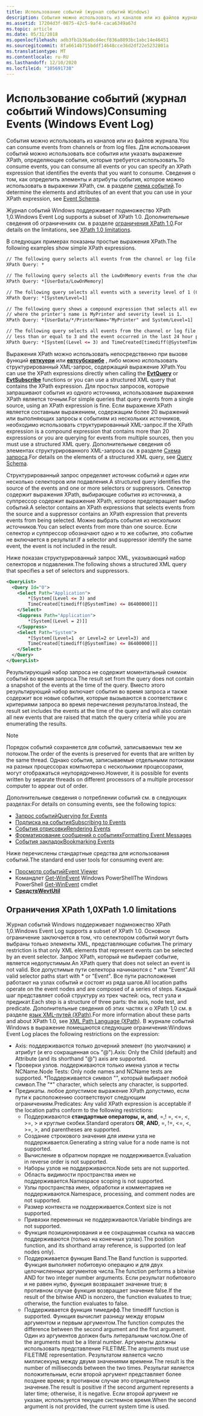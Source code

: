 ```yaml
---
title: Использование событий (журнал событий Windows)
description: События можно использовать из каналов или из файлов журнала.
ms.assetid: 17204d3f-0875-42c5-9af4-caca6349a67d
ms.topic: article
ms.date: 05/31/2018
ms.openlocfilehash: adb3fb1b36a0cd4ecf836a8893bc1abc14e46451
ms.sourcegitcommit: 8fa6614b715bddf14648cce36d2df22e5232801a
ms.translationtype: MT
ms.contentlocale: ru-RU
ms.lasthandoff: 12/10/2020
ms.locfileid: "105691738"
---
```

# <a name="consuming-events-windows-event-log"></a><span data-ttu-id="dd1fc-103">Использование событий (журнал событий Windows)</span><span class="sxs-lookup"><span data-stu-id="dd1fc-103">Consuming Events (Windows Event Log)</span></span>

<span data-ttu-id="dd1fc-104">События можно использовать из каналов или из файлов журнала.</span><span class="sxs-lookup"><span data-stu-id="dd1fc-104">You can consume events from channels or from log files.</span></span> <span data-ttu-id="dd1fc-105">Для использования событий можно использовать все события или указать выражение XPath, определяющее события, которые требуется использовать.</span><span class="sxs-lookup"><span data-stu-id="dd1fc-105">To consume events, you can consume all events or you can specify an XPath expression that identifies the events that you want to consume.</span></span> <span data-ttu-id="dd1fc-106">Сведения о том, как определить элементы и атрибуты события, которое можно использовать в выражении XPath, см. в разделе [схема событий](eventschema-schema.md).</span><span class="sxs-lookup"><span data-stu-id="dd1fc-106">To determine the elements and attributes of an event that you can use in your XPath expression, see [Event Schema](eventschema-schema.md).</span></span>

<span data-ttu-id="dd1fc-107">Журнал событий Windows поддерживает подмножество XPath 1,0.</span><span class="sxs-lookup"><span data-stu-id="dd1fc-107">Windows Event Log supports a subset of XPath 1.0.</span></span> <span data-ttu-id="dd1fc-108">Дополнительные сведения об ограничениях см. в разделе [ограничения XPath 1,0](#xpath-10-limitations).</span><span class="sxs-lookup"><span data-stu-id="dd1fc-108">For details on the limitations, see [XPath 1.0 limitations](#xpath-10-limitations).</span></span>

<span data-ttu-id="dd1fc-109">В следующих примерах показаны простые выражения XPath.</span><span class="sxs-lookup"><span data-stu-id="dd1fc-109">The following examples show simple XPath expressions.</span></span>


```XML
// The following query selects all events from the channel or log file
XPath Query: *

// The following query selects all the LowOnMemory events from the channel or log file
XPath Query: *[UserData/LowOnMemory]

// The following query selects all events with a severity level of 1 (Critical) from the channel or log file
XPath Query: *[System/Level=1]

// The following query shows a compound expression that selects all events from the channel or log file
// where the printer's name is MyPrinter and severity level is 1.
XPath Query: *[UserData/*/PrinterName="MyPrinter" and System/Level=1]

// The following query selects all events from the channel or log file where the severity level is
// less than or equal to 3 and the event occurred in the last 24 hour period.
XPath Query: *[System[(Level <= 3) and TimeCreated[timediff(@SystemTime) <= 86400000]]]
```



<span data-ttu-id="dd1fc-110">Выражения XPath можно использовать непосредственно при вызове функций [**евткуери**](/windows/desktop/api/WinEvt/nf-winevt-evtquery) или [**евтсубскрибе**](/windows/desktop/api/WinEvt/nf-winevt-evtsubscribe) , либо можно использовать структурированный XML-запрос, содержащий выражение XPath.</span><span class="sxs-lookup"><span data-stu-id="dd1fc-110">You can use the XPath expressions directly when calling the [**EvtQuery**](/windows/desktop/api/WinEvt/nf-winevt-evtquery) or [**EvtSubscribe**](/windows/desktop/api/WinEvt/nf-winevt-evtsubscribe) functions or you can use a structured XML query that contains the XPath expression.</span></span> <span data-ttu-id="dd1fc-111">Для простых запросов, которые запрашивают события из одного источника, использование выражения XPath является точным.</span><span class="sxs-lookup"><span data-stu-id="dd1fc-111">For simple queries that query events from a single source, using an XPath expression is fine.</span></span> <span data-ttu-id="dd1fc-112">Если выражение XPath является составным выражением, содержащим более 20 выражений или выполняющих запросы к событиям из нескольких источников, необходимо использовать структурированный XML-запрос.</span><span class="sxs-lookup"><span data-stu-id="dd1fc-112">If the XPath expression is a compound expression that contains more than 20 expressions or you are querying for events from multiple sources, then you must use a structured XML query.</span></span> <span data-ttu-id="dd1fc-113">Дополнительные сведения об элементах структурированного XML-запроса см. в разделе [Схема запроса](queryschema-schema.md).</span><span class="sxs-lookup"><span data-stu-id="dd1fc-113">For details on the elements of a structured XML query, see [Query Schema](queryschema-schema.md).</span></span>

<span data-ttu-id="dd1fc-114">Структурированный запрос определяет источник событий и один или несколько селекторов или подавления.</span><span class="sxs-lookup"><span data-stu-id="dd1fc-114">A structured query identifies the source of the events and one or more selectors or suppressors.</span></span> <span data-ttu-id="dd1fc-115">Селектор содержит выражения XPath, выбирающие события из источника, а суппрессор содержит выражение XPath, которое предотвращает выбор событий.</span><span class="sxs-lookup"><span data-stu-id="dd1fc-115">A selector contains an XPath expressions that selects events from the source and a suppressor contains an XPath expression that prevents events from being selected.</span></span> <span data-ttu-id="dd1fc-116">Можно выбрать события из нескольких источников.</span><span class="sxs-lookup"><span data-stu-id="dd1fc-116">You can select events from more than one source.</span></span> <span data-ttu-id="dd1fc-117">Если селектор и суппрессор обозначают одно и то же событие, это событие не включается в результат.</span><span class="sxs-lookup"><span data-stu-id="dd1fc-117">If a selector and suppressor identify the same event, the event is not included in the result.</span></span>

<span data-ttu-id="dd1fc-118">Ниже показан структурированный запрос XML, указывающий набор селекторов и подавления.</span><span class="sxs-lookup"><span data-stu-id="dd1fc-118">The following shows a structured XML query that specifies a set of selectors and suppressors.</span></span>


```XML
<QueryList>
  <Query Id="0">
    <Select Path="Application">
        *[System[(Level <= 3) and 
        TimeCreated[timediff(@SystemTime) <= 86400000]]]
    </Select>
    <Suppress Path="Application">
        *[System[(Level = 2)]]
    </Suppress>
    <Select Path="System">
        *[System[(Level=1  or Level=2 or Level=3) and 
        TimeCreated[timediff(@SystemTime) <= 86400000]]]
    </Select>
  </Query>
</QueryList>
```



<span data-ttu-id="dd1fc-119">Результирующий набор запроса не содержит моментальный снимок событий во время запроса.</span><span class="sxs-lookup"><span data-stu-id="dd1fc-119">The result set from the query does not contain a snapshot of the events at the time of the query.</span></span> <span data-ttu-id="dd1fc-120">Вместо этого результирующий набор включает события во время запроса и также содержит все новые события, которые вызываются в соответствии с критериями запроса во время перечисления результатов.</span><span class="sxs-lookup"><span data-stu-id="dd1fc-120">Instead, the result set includes the events at the time of the query and will also contain all new events that are raised that match the query criteria while you are enumerating the results.</span></span>

> [!Note]  
> <span data-ttu-id="dd1fc-121">Порядок событий сохраняется для событий, записываемых тем же потоком.</span><span class="sxs-lookup"><span data-stu-id="dd1fc-121">The order of the events is preserved for events that are written by the same thread.</span></span> <span data-ttu-id="dd1fc-122">Однако события, записываемые отдельными потоками на разных процессорах компьютера с несколькими процессорами, могут отображаться неупорядоченно.</span><span class="sxs-lookup"><span data-stu-id="dd1fc-122">However, it is possible for events written by separate threads on different processors of a multiple processor computer to appear out of order.</span></span>

 

<span data-ttu-id="dd1fc-123">Дополнительные сведения о потреблении событий см. в следующих разделах:</span><span class="sxs-lookup"><span data-stu-id="dd1fc-123">For details on consuming events, see the following topics:</span></span>

-   [<span data-ttu-id="dd1fc-124">Запрос событий</span><span class="sxs-lookup"><span data-stu-id="dd1fc-124">Querying for Events</span></span>](querying-for-events.md)
-   [<span data-ttu-id="dd1fc-125">Подписка на события</span><span class="sxs-lookup"><span data-stu-id="dd1fc-125">Subscribing to Events</span></span>](subscribing-to-events.md)
-   [<span data-ttu-id="dd1fc-126">События отрисовки</span><span class="sxs-lookup"><span data-stu-id="dd1fc-126">Rendering Events</span></span>](rendering-events.md)
-   [<span data-ttu-id="dd1fc-127">Форматирование сообщений о событиях</span><span class="sxs-lookup"><span data-stu-id="dd1fc-127">Formatting Event Messages</span></span>](formatting-event-messages.md)
-   [<span data-ttu-id="dd1fc-128">События закладок</span><span class="sxs-lookup"><span data-stu-id="dd1fc-128">Bookmarking Events</span></span>](bookmarking-events.md)

<span data-ttu-id="dd1fc-129">Ниже перечислены стандартные средства для использования событий.</span><span class="sxs-lookup"><span data-stu-id="dd1fc-129">The standard end user tools for consuming event are:</span></span>

-   <span data-ttu-id="dd1fc-130">[Просмотр событий](/previous-versions/windows/it-pro/windows-server-2008-R2-and-2008/cc766042(v=ws.11))</span><span class="sxs-lookup"><span data-stu-id="dd1fc-130">[Event Viewer](/previous-versions/windows/it-pro/windows-server-2008-R2-and-2008/cc766042(v=ws.11))</span></span>
-   <span data-ttu-id="dd1fc-131">Командлет [Get-WinEvent](/previous-versions//dd367894(v=technet.10)) Windows PowerShell</span><span class="sxs-lookup"><span data-stu-id="dd1fc-131">The Windows PowerShell [Get-WinEvent](/previous-versions//dd367894(v=technet.10)) cmdlet</span></span>
-   [<span data-ttu-id="dd1fc-132">**Средств**</span><span class="sxs-lookup"><span data-stu-id="dd1fc-132">**WevtUtil**</span></span>](windows-event-log-tools.md)

## <a name="xpath-10-limitations"></a><span data-ttu-id="dd1fc-133">Ограничения XPath 1,0</span><span class="sxs-lookup"><span data-stu-id="dd1fc-133">XPath 1.0 limitations</span></span>

<span data-ttu-id="dd1fc-134">Журнал событий Windows поддерживает подмножество XPath 1,0.</span><span class="sxs-lookup"><span data-stu-id="dd1fc-134">Windows Event Log supports a subset of XPath 1.0.</span></span> <span data-ttu-id="dd1fc-135">Основное ограничение заключается в том, что селектором событий могут быть выбраны только элементы XML, представляющие события.</span><span class="sxs-lookup"><span data-stu-id="dd1fc-135">The primary restriction is that only XML elements that represent events can be selected by an event selector.</span></span> <span data-ttu-id="dd1fc-136">Запрос XPath, который не выбирает событие, является недопустимым.</span><span class="sxs-lookup"><span data-stu-id="dd1fc-136">An XPath query that does not select an event is not valid.</span></span> <span data-ttu-id="dd1fc-137">Все допустимые пути селектора начинаются с \* или "Event".</span><span class="sxs-lookup"><span data-stu-id="dd1fc-137">All valid selector paths start with \* or "Event".</span></span> <span data-ttu-id="dd1fc-138">Все пути расположения работают на узлах событий и состоят из ряда шагов.</span><span class="sxs-lookup"><span data-stu-id="dd1fc-138">All location paths operate on the event nodes and are composed of a series of steps.</span></span> <span data-ttu-id="dd1fc-139">Каждый шаг представляет собой структуру из трех частей: ось, тест узла и предикат.</span><span class="sxs-lookup"><span data-stu-id="dd1fc-139">Each step is a structure of three parts: the axis, node test, and predicate.</span></span> <span data-ttu-id="dd1fc-140">Дополнительные сведения об этих частях и о XPath 1,0 см. в разделе [язык XML-путей (XPath)](https://www.w3.org/TR/xpath).</span><span class="sxs-lookup"><span data-stu-id="dd1fc-140">For more information about these parts and about XPath 1.0, see [XML Path Language (XPath)](https://www.w3.org/TR/xpath).</span></span> <span data-ttu-id="dd1fc-141">В журнале событий Windows в выражение помещаются следующие ограничения:</span><span class="sxs-lookup"><span data-stu-id="dd1fc-141">Windows Event Log places the following restrictions on the expression:</span></span>

-   <span data-ttu-id="dd1fc-142">Axis: поддерживаются только дочерний элемент (по умолчанию) и атрибут (и его сокращенная ось "@").</span><span class="sxs-lookup"><span data-stu-id="dd1fc-142">Axis: Only the Child (default) and Attribute (and its shorthand "@") axis are supported.</span></span>
-   <span data-ttu-id="dd1fc-143">Проверки узлов. поддерживаются только имена узлов и тесты NCName.</span><span class="sxs-lookup"><span data-stu-id="dd1fc-143">Node Tests: Only node names and NCName tests are supported.</span></span> <span data-ttu-id="dd1fc-144">\*Поддерживается символ "", который выбирает любой символ.</span><span class="sxs-lookup"><span data-stu-id="dd1fc-144">The "\*" character, which selects any character, is supported.</span></span>
-   <span data-ttu-id="dd1fc-145">Предикаты. любое допустимое выражение XPath допустимо, если пути к расположению соответствуют следующим ограничениям.</span><span class="sxs-lookup"><span data-stu-id="dd1fc-145">Predicates: Any valid XPath expression is acceptable if the location paths conform to the following restrictions:</span></span>
    -   <span data-ttu-id="dd1fc-146">Поддерживаются **стандартные операторы,** **и, and**, =,! =, <=, <, >=, > и круглые скобки.</span><span class="sxs-lookup"><span data-stu-id="dd1fc-146">Standard operators **OR**, **AND**, =, !=, <=, <, >=, >, and parentheses are supported.</span></span>
    -   <span data-ttu-id="dd1fc-147">Создание строкового значения для имени узла не поддерживается.</span><span class="sxs-lookup"><span data-stu-id="dd1fc-147">Generating a string value for a node name is not supported.</span></span>
    -   <span data-ttu-id="dd1fc-148">Вычисление в обратном порядке не поддерживается.</span><span class="sxs-lookup"><span data-stu-id="dd1fc-148">Evaluation in reverse order is not supported.</span></span>
    -   <span data-ttu-id="dd1fc-149">Наборы узлов не поддерживаются.</span><span class="sxs-lookup"><span data-stu-id="dd1fc-149">Node sets are not supported.</span></span>
    -   <span data-ttu-id="dd1fc-150">Область видимости пространства имен не поддерживается.</span><span class="sxs-lookup"><span data-stu-id="dd1fc-150">Namespace scoping is not supported.</span></span>
    -   <span data-ttu-id="dd1fc-151">Узлы пространства имен, обработки и комментариев не поддерживаются.</span><span class="sxs-lookup"><span data-stu-id="dd1fc-151">Namespace, processing, and comment nodes are not supported.</span></span>
    -   <span data-ttu-id="dd1fc-152">Размер контекста не поддерживается.</span><span class="sxs-lookup"><span data-stu-id="dd1fc-152">Context size is not supported.</span></span>
    -   <span data-ttu-id="dd1fc-153">Привязки переменных не поддерживаются.</span><span class="sxs-lookup"><span data-stu-id="dd1fc-153">Variable bindings are not supported.</span></span>
    -   <span data-ttu-id="dd1fc-154">Функция позиционирования и ее сокращенная ссылка на массив поддерживаются (только на конечных узлах).</span><span class="sxs-lookup"><span data-stu-id="dd1fc-154">The position function, and its shorthand array reference, is supported (on leaf nodes only).</span></span>
    -   <span data-ttu-id="dd1fc-155">Поддерживается функция Band.</span><span class="sxs-lookup"><span data-stu-id="dd1fc-155">The Band function is supported.</span></span> <span data-ttu-id="dd1fc-156">Функция выполняет побитовую операцию и для двух целочисленных аргументов числа.</span><span class="sxs-lookup"><span data-stu-id="dd1fc-156">The function performs a bitwise AND for two integer number arguments.</span></span> <span data-ttu-id="dd1fc-157">Если результат побитового и не равен нулю, функция возвращает значение true; в противном случае функция возвращает значение false.</span><span class="sxs-lookup"><span data-stu-id="dd1fc-157">If the result of the bitwise AND is nonzero, the function evaluates to true; otherwise, the function evaluates to false.</span></span>
    -   <span data-ttu-id="dd1fc-158">Поддерживается функция тимедифф.</span><span class="sxs-lookup"><span data-stu-id="dd1fc-158">The timediff function is supported.</span></span> <span data-ttu-id="dd1fc-159">Функция вычислит разницу между вторым аргументом и первым аргументом.</span><span class="sxs-lookup"><span data-stu-id="dd1fc-159">The function computes the difference between the second argument and the first argument.</span></span> <span data-ttu-id="dd1fc-160">Один из аргументов должен быть литеральным числом.</span><span class="sxs-lookup"><span data-stu-id="dd1fc-160">One of the arguments must be a literal number.</span></span> <span data-ttu-id="dd1fc-161">Аргументы должны использовать представление FILETIME.</span><span class="sxs-lookup"><span data-stu-id="dd1fc-161">The arguments must use FILETIME representation.</span></span> <span data-ttu-id="dd1fc-162">Результатом является число миллисекунд между двумя значениями времени.</span><span class="sxs-lookup"><span data-stu-id="dd1fc-162">The result is the number of milliseconds between the two times.</span></span> <span data-ttu-id="dd1fc-163">Результат является положительным, если второй аргумент представляет более позднее время; в противном случае это отрицательное значение.</span><span class="sxs-lookup"><span data-stu-id="dd1fc-163">The result is positive if the second argument represents a later time; otherwise, it is negative.</span></span> <span data-ttu-id="dd1fc-164">Если второй аргумент не указан, используется текущее системное время.</span><span class="sxs-lookup"><span data-stu-id="dd1fc-164">When the second argument is not provided, the current system time is used.</span></span>

 

 

